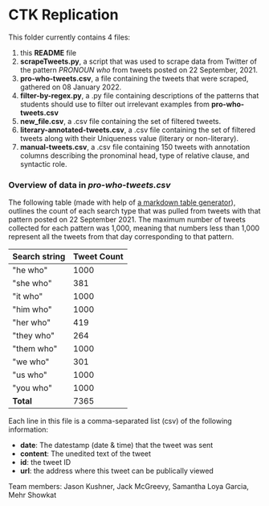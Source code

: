 # CTK Replication

This folder currently contains 4 files:

 1. this **README** file
 2. **scrapeTweets.py**, a script that was used to scrape data from Twitter of the pattern _PRONOUN who_ from tweets posted on 22 September, 2021. 
 3. **pro-who-tweets.csv**, a file containing the tweets that were scraped, gathered on 08 January 2022.
 4. **filter-by-regex.py**, a .py file containing descriptions of the patterns that students should use to filter out irrelevant examples from **pro-who-tweets.csv**
 5. **new_file.csv**, a .csv file containing the set of filtered tweets.
 6. **literary-annotated-tweets.csv**, a .csv file containing the set of filtered tweets along with their Uniqueness value (literary or non-literary).
 7. **manual-tweets.csv**, a .csv file containing 150 tweets with annotation columns describing the pronominal head, type of relative clause, and syntactic role.

### Overview of data in _pro-who-tweets.csv_

The following table (made with help of [a markdown table generator](https://www.tablesgenerator.com/markdown_tables)), outlines the count of each search type that was pulled from tweets with that pattern posted on 22 September 2021. The maximum number of tweets collected for each pattern was 1,000, meaning that numbers less than 1,000 represent all the tweets from that day corresponding to that pattern.

| **Search string** | **Tweet Count** |
|-------------------|-----------------|
| "he who"          | 1000            |
| "she who"         | 381             |
| "it who"          | 1000            |
| "him who"         | 1000            |
| "her who"         | 419             |
| "they who"        | 264             |
| "them who"        | 1000            |
| "we who"          | 301             |
| "us who"          | 1000            |
| "you who"         | 1000            |
| **Total**         | 7365            |

Each line in this file is a comma-separated list (csv) of the following information:
  - **date**: The datestamp (date & time) that the tweet was sent 
  - **content**: The unedited text of the tweet
  - **id**: the tweet ID 
  - **url**: the address where this tweet can be publically viewed

Team members: Jason Kushner, Jack McGreevy, Samantha Loya Garcia, Mehr Showkat